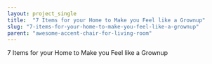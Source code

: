 ```yaml
---
layout: project_single
title:  "7 Items for your Home to Make you Feel like a Grownup"
slug: "7-items-for-your-home-to-make-you-feel-like-a-grownup"
parent: "awesome-accent-chair-for-living-room"
---
```

7 Items for your Home to Make you Feel like a Grownup
